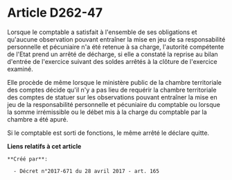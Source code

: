 # Article D262-47

Lorsque le comptable a satisfait à l'ensemble de ses obligations et qu'aucune observation pouvant entraîner la mise en jeu de
sa responsabilité personnelle et pécuniaire n'a été retenue à sa charge, l'autorité compétente de l'Etat prend un arrêté de
décharge, si elle a constaté la reprise au bilan d'entrée de l'exercice suivant des soldes arrêtés à la clôture de l'exercice
examiné.

Elle procède de même lorsque le ministère public de la chambre territoriale des comptes décide qu'il n'y a pas lieu de
requérir la chambre territoriale des comptes de statuer sur les observations pouvant entraîner la mise en jeu de la
responsabilité personnelle et pécuniaire du comptable ou lorsque la somme irrémissible ou le débet mis à la charge du
comptable par la chambre a été apuré.

Si le comptable est sorti de fonctions, le même arrêté le déclare quitte.

**Liens relatifs à cet article**

	**Créé par**:

	  - Décret n°2017-671 du 28 avril 2017 - art. 165
